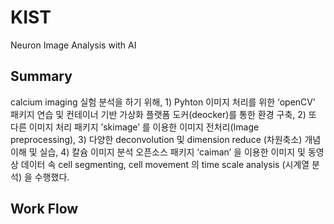 # KIST
Neuron Image Analysis with AI

## Summary
calcium imaging 실험 분석을 하기 위해, 1) Pyhton 이미지 처리를 위한 ‘openCV’ 패키지 연습 및 컨테이너 기반 가상화 플랫폼 도커(deocker)를 통한 환경 구축, 2) 또 다른 이미지 처리 패키지 ’skimage’ 를 이용한 이미지 전처리(Image preprocessing), 3) 다양한 deconvolution 및 dimension reduce (차원축소) 개념 이해 및 실습, 4) 칼슘 이미지 분석 오픈소스 패키지 ‘caiman’ 을 이용한 이미지 및 동영상 데이터 속 cell segmenting, cell movement 의 time scale analysis (시계열 분석) 을 수행했다.

## Work Flow
